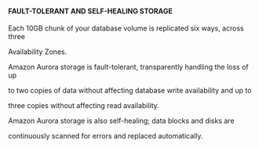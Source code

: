 #### FAULT-TOLERANT AND SELF-HEALING STORAGE


Each 10GB chunk of your database volume is replicated six ways, across three

Availability Zones.


Amazon Aurora storage is fault-tolerant, transparently handling the loss of up

to two copies of data without affecting database write availability and up to

three copies without affecting read availability.


Amazon Aurora storage is also self-healing; data blocks and disks are

continuously scanned for errors and replaced automatically.

